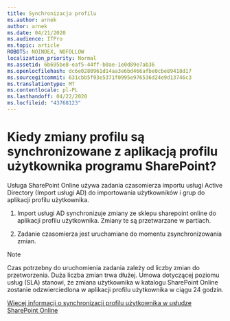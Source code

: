 ```yaml
---
title: Synchronizacja profilu
ms.author: arnek
author: arnek
ms.date: 04/21/2020
ms.audience: ITPro
ms.topic: article
ROBOTS: NOINDEX, NOFOLLOW
localization_priority: Normal
ms.assetid: 6b695be8-eaf5-44ff-b0ae-1e0d89e7ab36
ms.openlocfilehash: dc6e0280961d14aa3e6bd466afbe0cbe89418d17
ms.sourcegitcommit: 631cbb5f03e5371f0995e976536d24e9d13746c3
ms.translationtype: MT
ms.contentlocale: pl-PL
ms.lasthandoff: 04/22/2020
ms.locfileid: "43768123"
---
```

# <a name="when-do-my-profile-changes-sync-to-the-sharepoint-user-profile-application"></a>Kiedy zmiany profilu są synchronizowane z aplikacją profilu użytkownika programu SharePoint?

Usługa SharePoint Online używa zadania czasomierza importu usługi Active Directory (Import usługi AD) do importowania użytkowników i grup do aplikacji profilu użytkownika. 
  
1. Import usługi AD synchronizuje zmiany ze sklepu sharepoint online do aplikacji profilu użytkownika. Zmiany te są przetwarzane w partiach.
    
2. Zadanie czasomierza jest uruchamiane do momentu zsynchronizowania zmian.
    
> [!NOTE]
> Czas potrzebny do uruchomienia zadania zależy od liczby zmian do przetworzenia. Duża liczba zmian trwa dłużej. Umowa dotyczącej poziomu usług (SLA) stanowi, że zmiana użytkownika w katalogu SharePoint Online zostanie odzwierciedlona w aplikacji profilu użytkownika w ciągu 24 godzin. 
  
[Więcej informacji o synchronizacji profilu użytkownika w usłudze SharePoint Online](https://go.microsoft.com/fwlink/?linkid=875671)
  

